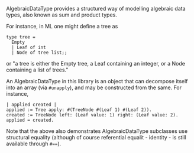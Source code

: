 AlgebraicDataType provides a structured way of modelling algebraic data types, also known as sum and product types.

For instance, in ML one might define a tree as

    type tree =
      Empty
      | Leaf of int
      | Node of tree list;;

or "a tree is either the Empty tree, a Leaf containing an integer, or a Node containing a list of trees."

An AlgebraicDataType in this library is an object that can decompose itself into an array (via `#unapply`), and may be constructed from the same. For instance,

    | applied created |
    applied := Tree apply: #(TreeNode #(Leaf 1) #(Leaf 2)).
    created := TreeNode left: (Leaf value: 1) right: (Leaf value: 2).
    applied = created.

Note that the above also demonstrates AlgebraicDataType subclasses use structural equality (although of course referential equalit - identity - is still available through `#==`).